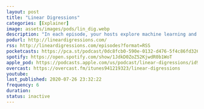 ```yaml
---
layout: post
title: "Linear Digression‪s‬"
categories: [Explainer]
image: assets/images/pods/lin_dig.webp
description: "In each episode, your hosts explore machine learning and data science through interesting (and often very unusual) applications."
podurl: http://lineardigressions.com/
rss: http://lineardigressions.com/episodes?format=RSS
pocketcasts: https://pca.st/podcast/0dc8fcb0-590e-0132-d476-5f4c86fd3263
spotify: https://open.spotify.com/show/1JdkD0ZoZ52KjwdR0b1WoT
apple_pod: https://podcasts.apple.com/us/podcast/linear-digressions/id941219323
overcast: https://overcast.fm/itunes941219323/linear-digressions
youtube:
last_published: 2020-07-26 23:32:22
frequency: 6
duration:
status: inactive
---
```

